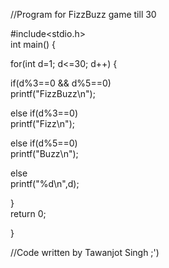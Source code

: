 //Program for FizzBuzz game till 30

#include<stdio.h>  
int main()              {  
  
for(int d=1; d<=30; d++)                {  
  
if(d%3==0 && d%5==0)  
printf("FizzBuzz\n");  
  
else if(d%3==0)  
printf("Fizz\n");  
  
else if(d%5==0)  
printf("Buzz\n");  
  
else  
printf("%d\n",d);  
  
}  
return 0;  
  
}

//Code written by Tawanjot Singh ;')
